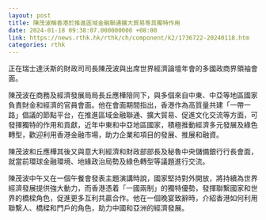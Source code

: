 ```yaml
---
layout: post
title: 陳茂波稱香港於推進區域金融聯通擴大貿易等具獨特作用
date: 2024-01-18 09:38:07.000000000 +08:00
link: https://news.rthk.hk/rthk/ch/component/k2/1736722-20240118.htm
categories: rthk
---
```


正在瑞士達沃斯的財政司司長陳茂波與出席世界經濟論壇年會的多國政商界領袖會面。

陳茂波在商務及經濟發展局局長丘應樺陪同下，與多個來自中東、中亞等地區國家負責財金和經濟的官員會面。他在會面期間指出，香港作為高質量共建「一帶一路」倡議的節點平台，在推進區域金融聯通、擴大貿易、促進文化交流等方面，可發揮獨特的作用和貢獻，近年中東和中亞地區國家，積極推動經濟多元發展及綠色轉型，歡迎利用香港金融市場，助力企業和項目的發展、推展和融資。

陳茂波和丘應樺其後又與意大利經濟和財政部部長及秘魯中央儲備銀行行長會面，就當前環球金融環境、地緣政治局勢及綠色轉型等議題進行交流。

陳茂波中午又在一個午餐會發表主題演講時說，國家堅持對外開放，將持續為世界經濟發展提供強大動力，而香港憑着「一國兩制」的獨特優勢，發揮聯繫國家和世界的橋樑角色，促進更多互利共贏合作。他在一個晚宴致辭時，介紹香港如何利用聯繫人、橋樑和門戶的角色，助力中國和亞洲的經濟發展。
